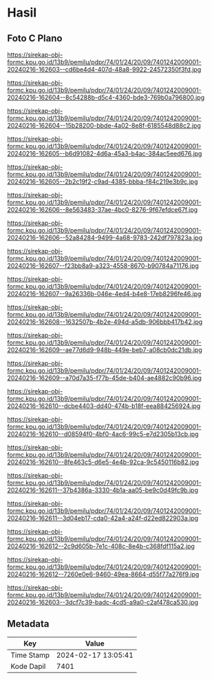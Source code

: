 # Hasil

## Foto C Plano

https://sirekap-obj-formc.kpu.go.id/13b9/pemilu/pdpr/74/01/24/20/09/7401242009001-20240216-162603--cd6be4d4-407d-48a8-9922-24572350f3fd.jpg

https://sirekap-obj-formc.kpu.go.id/13b9/pemilu/pdpr/74/01/24/20/09/7401242009001-20240216-162604--8c54288b-d5c4-4360-bde3-769b0a796800.jpg

https://sirekap-obj-formc.kpu.go.id/13b9/pemilu/pdpr/74/01/24/20/09/7401242009001-20240216-162604--15b28200-bbde-4a02-8e8f-6185548d88c2.jpg

https://sirekap-obj-formc.kpu.go.id/13b9/pemilu/pdpr/74/01/24/20/09/7401242009001-20240216-162605--b6d91082-4d6a-45a3-b4ac-384ac5eed676.jpg

https://sirekap-obj-formc.kpu.go.id/13b9/pemilu/pdpr/74/01/24/20/09/7401242009001-20240216-162605--2b2c19f2-c9ad-4385-bbba-f84c219e3b9c.jpg

https://sirekap-obj-formc.kpu.go.id/13b9/pemilu/pdpr/74/01/24/20/09/7401242009001-20240216-162606--8e563483-37ae-4bc0-8276-9f67efdce67f.jpg

https://sirekap-obj-formc.kpu.go.id/13b9/pemilu/pdpr/74/01/24/20/09/7401242009001-20240216-162606--52a84284-9499-4a68-9783-242df797823a.jpg

https://sirekap-obj-formc.kpu.go.id/13b9/pemilu/pdpr/74/01/24/20/09/7401242009001-20240216-162607--f23bb8a9-a323-4558-8670-b90784a71176.jpg

https://sirekap-obj-formc.kpu.go.id/13b9/pemilu/pdpr/74/01/24/20/09/7401242009001-20240216-162607--9a26336b-046e-4ed4-b4e8-17eb8296fe46.jpg

https://sirekap-obj-formc.kpu.go.id/13b9/pemilu/pdpr/74/01/24/20/09/7401242009001-20240216-162608--1632507b-4b2e-494d-a5db-906bbb417b42.jpg

https://sirekap-obj-formc.kpu.go.id/13b9/pemilu/pdpr/74/01/24/20/09/7401242009001-20240216-162609--ae77d6d9-948b-449e-beb7-a08cb0dc21db.jpg

https://sirekap-obj-formc.kpu.go.id/13b9/pemilu/pdpr/74/01/24/20/09/7401242009001-20240216-162609--a70d7a35-f77b-45de-b404-ae4882c90b96.jpg

https://sirekap-obj-formc.kpu.go.id/13b9/pemilu/pdpr/74/01/24/20/09/7401242009001-20240216-162610--dcbe4403-dd40-474b-b18f-eea884256924.jpg

https://sirekap-obj-formc.kpu.go.id/13b9/pemilu/pdpr/74/01/24/20/09/7401242009001-20240216-162610--d08594f0-4bf0-4ac6-99c5-e7d2305b13cb.jpg

https://sirekap-obj-formc.kpu.go.id/13b9/pemilu/pdpr/74/01/24/20/09/7401242009001-20240216-162610--8fe463c5-d6e5-4e4b-92ca-9c5450116b82.jpg

https://sirekap-obj-formc.kpu.go.id/13b9/pemilu/pdpr/74/01/24/20/09/7401242009001-20240216-162611--37b4386a-3330-4b1a-aa05-be9c0d49fc9b.jpg

https://sirekap-obj-formc.kpu.go.id/13b9/pemilu/pdpr/74/01/24/20/09/7401242009001-20240216-162611--3d04eb17-cda0-42a4-a24f-d22ed822903a.jpg

https://sirekap-obj-formc.kpu.go.id/13b9/pemilu/pdpr/74/01/24/20/09/7401242009001-20240216-162612--2c9d605b-7e1c-408c-8e4b-c368fdf115a2.jpg

https://sirekap-obj-formc.kpu.go.id/13b9/pemilu/pdpr/74/01/24/20/09/7401242009001-20240216-162612--7260e0e6-9460-49ea-8664-d55f77a276f9.jpg

https://sirekap-obj-formc.kpu.go.id/13b9/pemilu/pdpr/74/01/24/20/09/7401242009001-20240216-162603--3dcf7c39-badc-4cd5-a9a0-c2af478ca530.jpg


## Metadata

| Key        | Value               |
| ---------- | ------------------- |
| Time Stamp | 2024-02-17 13:05:41 |
| Kode Dapil | 7401                |



